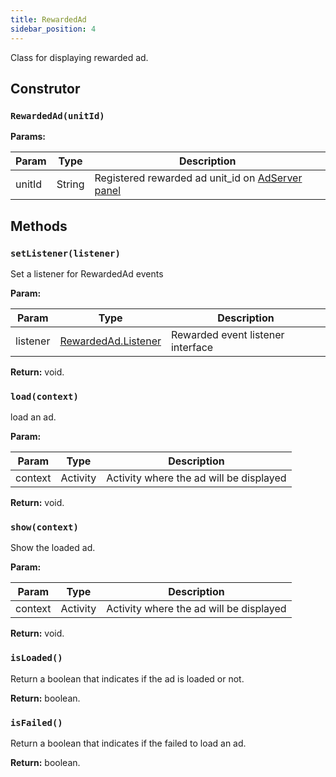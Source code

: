 ```yaml
---
title: RewardedAd
sidebar_position: 4
---
```


Class for displaying rewarded ad.

## Construtor

### `RewardedAd(unitId)`

**Params:**

| Param  | Type   | Description                                                                       |
| ------ | ------ | --------------------------------------------------------------------------------- |
| unitId | String | Registered rewarded ad unit_id on [AdServer panel](https://adserver.adgrowth.com) |

## Methods

### `setListener(listener)`

Set a listener for RewardedAd events

**Param:**

| Param    | Type                                                       | Description                       |
| -------- | ---------------------------------------------------------- | --------------------------------- |
| listener | [RewardedAd.Listener](/docs/api/android/rewarded/listener) | Rewarded event listener interface |

**Return:** void.

### `load(context)`

load an ad.

**Param:**

| Param   | Type     | Description                             |
| ------- | -------- | --------------------------------------- |
| context | Activity | Activity where the ad will be displayed |

**Return:** void.

### `show(context)`

Show the loaded ad.

**Param:**

| Param   | Type     | Description                             |
| ------- | -------- | --------------------------------------- |
| context | Activity | Activity where the ad will be displayed |

**Return:** void.

### `isLoaded()`

Return a boolean that indicates if the ad is loaded or not.

**Return:** boolean.

### `isFailed()`

Return a boolean that indicates if the failed to load an ad.

**Return:** boolean.
